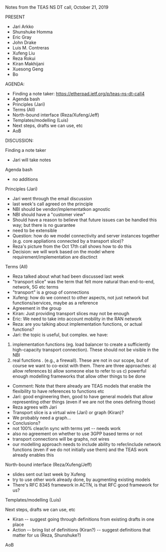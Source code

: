 
Notes from the TEAS NS DT call, October 21, 2019

PRESENT

- Jari Arkko
- Shunshuke Homma
- Eric Gray
- John Drake
- Luis M. Contreras
- Xufeng Liu
- Reza Rokui
- Kiran Makhijani
- Xuesong Geng
- Bo

AGENDA:
        
* Finding a note taker: https://etherpad.ietf.org/p/teas-ns-dt-call4
* Agenda bash
* Principles (Jari)
* Terms (All)
* North-bound interface (Reza/Xufeng/Jeff)
* Templates/modelling (Luis)
* Next steps, drafts we can use, etc
* AoB

DISCUSSION:
    
Finding a note taker
- Jari will take notes

Agenda bash
- no additions

Principles (Jari)
- Jari went through the email discussion
- last week's call agreed on the principle
- NBI should be vendor/implementatkon agnostic
- NBI should have a "customer view"
- Should have a reason to believe that future issues can be handled this way; but there is no guarantee
- need to be extensible
- Question: how do we model connectivity and server instances together (e.g. core appliations connected by a transport slice)?
-  Reza's picture from the Oct 17th call shows how to do this
- Decision: we will work based on the model where requirement/implementation are disctinct

Terms (All)
- Reza talked about what had been discussed last week
- "transport slice" was the term that felt more natural than end-to-end, network, 5G etc terms
- "transport" is a group of connections 
 - Xufeng: how do we connect to other aspects, not just network but functions/services, maybe as a reference
- Agreement in the group
- Kiran: Just providing transport slices may not be enough
- Eric: We need to take into account mobility in the RAN network
- Reza: are you talking about implementation functions, or actual functions?
- Jari: the topic is useful, but complex. we have:
1) implementation functions (eg. load balancer to create a sufficiently high-capacity transport connection). These should not be visible in the NBI
2) real functions . (e.g., a firewall). These are not in our scope, but of course we want to co-exist with them. There are three approaches:
a) allow references
b) allow someone else to refer to us
c) powerful enough modelling frameworks that allow other things to be done
- Comment: Note that there already are TEAS models that enable the flexibility to have references to functions etc
- Jari: good engineering then, good to have general models that allow representing other things (even if we are not the ones defining those)
- Reza agrees with Jari
- Transport slice is a virtual wire (Jari) or graph (Kiran)?
- We probably need a graph...
- Conclusions?
- not 100% clear/in sync with terms yet -- needs work
- also no agreement on whether to use 3GPP based terms or not
- transport connections will be graphs, not wires
- our modelling approach needs to include ability to refer/include network functions (even if we do not initially use them) and the TEAS work already enables this

North-bound interface (Reza/Xufeng/Jeff)
- slides sent out last week by Xufeng
- try to use other work already done, by augmenting existing models
- There's RFC 8345 framework in ACTN, is that RFC good framework for us?

Templates/modelling (Luis)

Next steps, drafts we can use, etc
- Kiran -- suggest going through definitions from existing drafts in one place
- Action --  bring list of definitions (Kiran?)
-- suggest definitions that matter for us (Reza, Shunshuke?)

AoB
